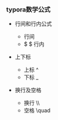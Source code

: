 ### typora数学公式

- 行间和行内公式
  - $$ $$  行间
  - $ $  行内

- 上下标
  - 上标 ^
  - 下标 _

- 换行及空格
  - 换行 \\\
  - 空格 \\quad


